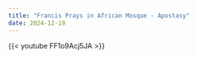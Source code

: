 ```yaml
---
title: "Francis Prays in African Mosque - Apostasy"
date: 2024-12-19
---
```


{{< youtube FF1o9Acj5JA >}}
